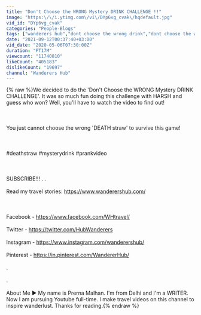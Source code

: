 ```yaml
---
title: "Don't Choose the WRONG Mystery DRINK CHALLENGE !!"
image: "https:\/\/i.ytimg.com\/vi\/DYp6vg_cvak\/hqdefault.jpg"
vid_id: "DYp6vg_cvak"
categories: "People-Blogs"
tags: ["wanderers hub","dont choose the wrong drink","dont choose the wrong mystery drink"]
date: "2021-09-12T00:37:40+03:00"
vid_date: "2020-05-06T07:30:00Z"
duration: "PT17M"
viewcount: "11740810"
likeCount: "405183"
dislikeCount: "19697"
channel: "Wanderers Hub"
---
```

{% raw %}We decided to do the 'Don't Choose the WRONG Mystery DRINK CHALLENGE'. It was so much fun doing this challenge with HARSH and guess who won? Well, you'll have to watch the video to find out! <br /><br /><br /><br />You just cannot choose the wrong 'DEATH straw' to survive this game! <br /><br /><br /><br />#deathstraw #mysterydrink #prankvideo<br /><br /><br /><br />SUBSCRIBE!!! . . <br /><br />Read my travel stories: <a rel="nofollow" target="blank" href="https://www.wanderershub.com/">https://www.wanderershub.com/</a> <br /><br /><br /><br />Facebook - <a rel="nofollow" target="blank" href="https://www.facebook.com/WHtravel/">https://www.facebook.com/WHtravel/</a> <br /><br />Twitter - <a rel="nofollow" target="blank" href="https://twitter.com/HubWanderers">https://twitter.com/HubWanderers</a> <br /><br />Instagram - <a rel="nofollow" target="blank" href="https://www.instagram.com/wanderershub/">https://www.instagram.com/wanderershub/</a> <br /><br />Pinterest - <a rel="nofollow" target="blank" href="https://in.pinterest.com/WandererHub/">https://in.pinterest.com/WandererHub/</a> <br /><br />.<br /><br />.<br /><br />About Me ► My name is Prerna Malhan. I'm from Delhi and I'm a WRITER. Now I am pursuing Youtube full-time. I make travel videos on this channel to inspire wanderlust. Thanks for reading.{% endraw %}
